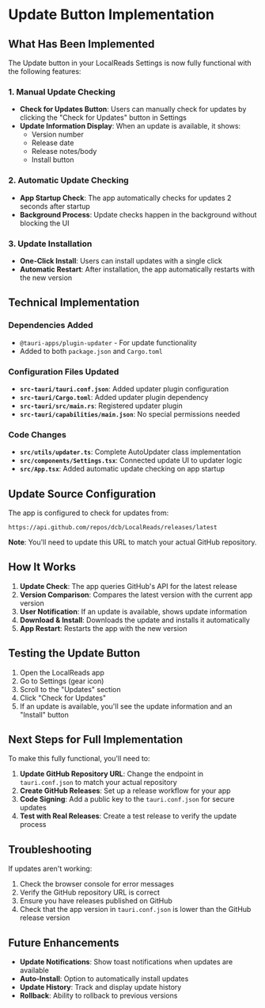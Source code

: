 # Update Button Implementation

## What Has Been Implemented

The Update button in your LocalReads Settings is now fully functional with the following features:

### 1. Manual Update Checking
- **Check for Updates Button**: Users can manually check for updates by clicking the "Check for Updates" button in Settings
- **Update Information Display**: When an update is available, it shows:
  - Version number
  - Release date
  - Release notes/body
  - Install button

### 2. Automatic Update Checking
- **App Startup Check**: The app automatically checks for updates 2 seconds after startup
- **Background Process**: Update checks happen in the background without blocking the UI

### 3. Update Installation
- **One-Click Install**: Users can install updates with a single click
- **Automatic Restart**: After installation, the app automatically restarts with the new version

## Technical Implementation

### Dependencies Added
- `@tauri-apps/plugin-updater` - For update functionality
- Added to both `package.json` and `Cargo.toml`

### Configuration Files Updated
- **`src-tauri/tauri.conf.json`**: Added updater plugin configuration
- **`src-tauri/Cargo.toml`**: Added updater plugin dependency
- **`src-tauri/src/main.rs`**: Registered updater plugin
- **`src-tauri/capabilities/main.json`**: No special permissions needed

### Code Changes
- **`src/utils/updater.ts`**: Complete AutoUpdater class implementation
- **`src/components/Settings.tsx`**: Connected update UI to updater logic
- **`src/App.tsx`**: Added automatic update checking on app startup

## Update Source Configuration

The app is configured to check for updates from:
```
https://api.github.com/repos/dcb/LocalReads/releases/latest
```

**Note**: You'll need to update this URL to match your actual GitHub repository.

## How It Works

1. **Update Check**: The app queries GitHub's API for the latest release
2. **Version Comparison**: Compares the latest version with the current app version
3. **User Notification**: If an update is available, shows update information
4. **Download & Install**: Downloads the update and installs it automatically
5. **App Restart**: Restarts the app with the new version

## Testing the Update Button

1. Open the LocalReads app
2. Go to Settings (gear icon)
3. Scroll to the "Updates" section
4. Click "Check for Updates"
5. If an update is available, you'll see the update information and an "Install" button

## Next Steps for Full Implementation

To make this fully functional, you'll need to:

1. **Update GitHub Repository URL**: Change the endpoint in `tauri.conf.json` to match your actual repository
2. **Create GitHub Releases**: Set up a release workflow for your app
3. **Code Signing**: Add a public key to the `tauri.conf.json` for secure updates
4. **Test with Real Releases**: Create a test release to verify the update process

## Troubleshooting

If updates aren't working:

1. Check the browser console for error messages
2. Verify the GitHub repository URL is correct
3. Ensure you have releases published on GitHub
4. Check that the app version in `tauri.conf.json` is lower than the GitHub release version

## Future Enhancements

- **Update Notifications**: Show toast notifications when updates are available
- **Auto-Install**: Option to automatically install updates
- **Update History**: Track and display update history
- **Rollback**: Ability to rollback to previous versions
